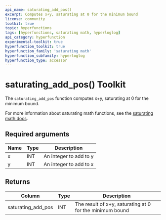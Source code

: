 ```yaml
---
api_name: saturating_add_pos()
excerpt: Computes x+y, saturating at 0 for the minimum bound
license: community
toolkit: true
topic: hyperfunctions
tags: [hyperfunctions, saturating math, hyperloglog]
api_category: hyperfunction
experimental-toolkit: true
hyperfunction_toolkit: true
hyperfunction_family: 'saturating math'
hyperfunction_subfamily: hyperloglog
hyperfunction_type: accessor
---
```


# saturating_add_pos()  <tag type="toolkit">Toolkit</tag>
The `saturating_add_pos` function computes x+y, saturating at 0 for the minimum bound.

For more information about saturating math functions, see the
[saturating math docs][saturating-math-docs].

## Required arguments

|Name|Type|Description|
|-|-|-|
|x|INT| An integer to add to y|
|y|INT| An integer to add to x |

## Returns

|Column|Type|Description|
|-|-|-|
|saturating_add_pos|INT| The result of x+y, saturating at 0 for the minimum bound |


[saturating-math-docs]: /api/:currentVersion:/hyperfunctions/saturating-math/
